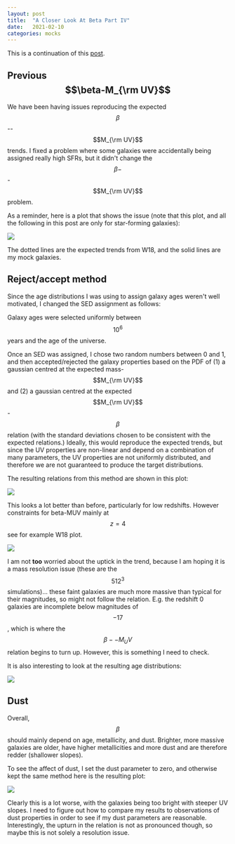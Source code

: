 ```yaml
---
layout: post
title:  "A Closer Look At Beta Part IV"
date:   2021-02-10
categories: mocks
---
```


This is a continuation of this <a href="https://ndrakos.github.io/blog/mocks/A_Closer_Look_At_Beta_Part_III/">post</a>.


## Previous $$\beta-M_{\rm UV}$$

We have been having issues reproducing the expected $$\beta$$--$$M_{\rm UV}$$ trends. I fixed a problem where some galaxies were accidentally being assigned really high SFRs, but it didn't change the  $$\beta-$$-$$M_{\rm UV}$$ problem.

As a reminder, here is a plot that shows the issue (note that this plot, and all the following in this post are only for star-forming galaxies):

<img src="{{ site.baseurl }}/assets/plots/20200929_MUV.png">

The dotted lines are the expected trends from W18, and the solid lines are my mock galaxies.


## Reject/accept method

Since the age distributions I was using to assign galaxy ages weren't well motivated, I changed the SED assignment as follows:

Galaxy ages were selected uniformly between $$10^6$$ years and the age of the universe.

Once an SED was assigned, I chose two random numbers between 0 and 1, and then accepted/rejected the galaxy properties based on the PDF of (1) a gaussian centred at the expected mass-$$M_{\rm UV}$$ and (2) a gaussian centred at the expected $$M_{\rm UV}$$-$$\beta$$ relation (with the standard deviations chosen to be consistent with the expected relations.) Ideally, this would reproduce the expected trends, but since the UV properties are non-linear and depend on a combination of many parameters, the UV properties are not uniformly distributed, and therefore we are not guaranteed to produce the target distributions.

The resulting relations from this method are shown in this plot:

<img src="{{ site.baseurl }}/assets/plots/20210210_MUV.png">

This looks a lot better than before, particularly for low redshifts. However constraints for beta-MUV mainly at $$z=4$$ see for example W18 plot.


<img src="{{ site.baseurl }}/assets/plots/20210210_W18_fig9.png">


I am not **too** worried about the uptick in the trend, because I am hoping it is a mass resolution issue (these are the $$512^3$$ simulations)... these faint galaxies are much more massive than typical for their magnitudes, so might not follow the relation. E.g. the redshift 0 galaxies are incomplete below magnitudes of $$-17$$, which is where the $$\beta--M_UV$$ relation begins to turn up. However, this is something I need to check.

It is also interesting to look at the resulting age distributions:

<img src="{{ site.baseurl }}/assets/plots/20210210_age_dist.png">



## Dust

Overall, $$\beta$$ should mainly depend on age, metallicity, and dust. Brighter, more massive galaxies are older, have higher metallicities and more dust and are therefore redder (shallower slopes).

To see the affect of dust, I set the dust parameter to zero, and otherwise kept the same method here is the resulting plot:

<img src="{{ site.baseurl }}/assets/plots/20210210_MUV_nodust.png">

Clearly this is a lot worse, with the galaxies being too bright with steeper UV slopes. I need to figure out how to compare my results to observations of dust properties in order to see if my dust parameters are reasonable. Interestingly, the upturn in the relation is not as pronounced though, so maybe this is not solely a resolution issue.
